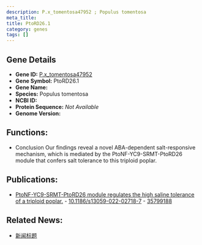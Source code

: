 ```yaml
---
description: P.x_tomentosa47952 ; Populus tomentosa
meta_title:
title: PtoRD26.1
category: genes
tags: []
---
```


## Gene Details
- **Gene ID:**	[P.x_tomentosa47952](https://www.maizegdb.org/gene_center/gene/P.x_tomentosa47952)
- **Gene Symbol:** PtoRD26.1
- **Gene Name:** 
- **Species:** Populus tomentosa
- **NCBI ID:** [  ]()
- **Protein Sequence:** *Not Available*
- **Genome Version:** []()

## Functions:
   - Conclusion Our findings reveal a novel ABA-dependent salt-responsive mechanism, which is mediated by the PtoNF-YC9-SRMT-PtoRD26 module that confers salt tolerance to this triploid poplar. 

## Publications:
   - [PtoNF-YC9-SRMT-PtoRD26 module regulates the high saline tolerance of a triploid poplar.]( https://genomebiology.biomedcentral.com/articles/10.1186/s13059-022-02718-7 ) - [10.1186/s13059-022-02718-7]( https://genomebiology.biomedcentral.com/articles/10.1186/s13059-022-02718-7 ) - [35799188](https://pubmed.ncbi.nlm.nih.gov/35799188/)

## Related News:
   - [新闻标题](https://mp.weixin.qq.com/s?__biz=Mzg3MDEwNDEyMg==&mid=2247533597&idx=1&sn=d625b2fc0d55eba8378964a813ac03b5&chksm=ce90e948f9e7605e67dba5dca66dba91c9234a378e9480ae5f42756dede47988d5b3c11cc660&scene=27#wechat_redirect)

